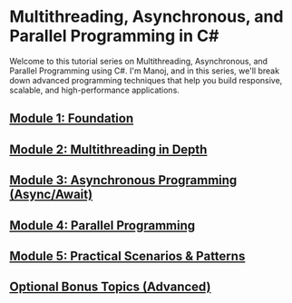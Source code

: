 # Multithreading, Asynchronous, and Parallel Programming in C#

Welcome to this tutorial series on Multithreading, Asynchronous, and Parallel Programming using C#. I'm Manoj, and in this series, we'll break down advanced programming techniques that help you build responsive, scalable, and high-performance applications.

## [Module 1: Foundation](https://github.com/manojkumar-jmp/explore-async/blob/webpage/docs/MODULE-1.md)

## [Module 2: Multithreading in Depth](MODULE-2.md)

## [Module 3: Asynchronous Programming (Async/Await)](MODULE-3.md)

## [Module 4: Parallel Programming](MODULE-4.md)

## [Module 5: Practical Scenarios & Patterns](MODULE-5.md)

## [Optional Bonus Topics (Advanced)](MODULE-6.md)

